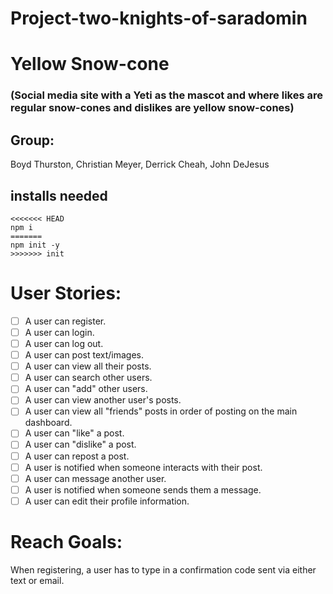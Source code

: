 # Project-two-knights-of-saradomin


# Yellow Snow-cone 

### (Social media site with a Yeti as the mascot and where likes are regular snow-cones and dislikes are yellow snow-cones)

## Group:
Boyd Thurston, Christian Meyer, Derrick Cheah, John DeJesus

## installs needed 

```
<<<<<<< HEAD
npm i 
=======
npm init -y
>>>>>>> init
```

# User Stories:
- [ ] A user can register.
- [ ] A user can login.
- [ ] A user can log out.
- [ ] A user can post text/images.
- [ ] A user can view all their posts.
- [ ] A user can search other users.
- [ ] A user can "add" other users.
- [ ] A user can view another user's posts.
- [ ] A user can view all "friends" posts in order of posting on the main dashboard.
- [ ] A user can "like" a post.
- [ ] A user can "dislike" a post.
- [ ] A user can repost a post.
- [ ] A user is notified when someone interacts with their post.
- [ ] A user can message another user.
- [ ] A user is notified when someone sends them a message.
- [ ] A user can edit their profile information.

# Reach Goals:
When registering, a user has to type in a confirmation code sent via either text or email.

